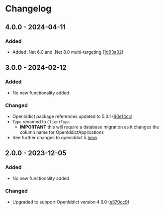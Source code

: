 # Changelog

## 4.0.0 - 2024-04-11
### Added
- Added .Net 6.0 and .Net 8.0 multi-targeting ([1d93a32](https://github.com/audaciaconsulting/Audacia.Auth/pull/5/commits/1d93a327618f9effd1392be864f8aa0bed3f099a))

## 3.0.0 - 2024-02-12
### Added
- No new functionality added
### Changed
- OpenIddict package references updated to 5.0.1 ([90e14cc](https://github.com/audaciaconsulting/Audacia.Auth/pull/3/commits/90e14cc40404674fb65fb01a27e91785774b59d0))
- `Type` renamed to `ClientType`
     - <b>IMPORTANT</b> this will require a database migration as it changes the column name for OpenIddictApplications
- See further changes to openiddict 5 [here](https://documentation.openiddict.com/guides/migration/40-to-50.html)

## 2.0.0 - 2023-12-05
### Added
- No new functionality added
### Changed
- Upgraded to support OpenIddict version 4.6.0 ([e570cc9](https://github.com/audaciaconsulting/Audacia.Auth/pull/2/commits/e570cc9b42315a159eb20d8e9b09bd9b475c5714))
